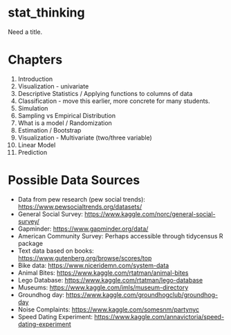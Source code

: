# stat_thinking

Need a title.

# Chapters
1. Introduction
2. Visualization - univariate
3. Descriptive Statistics / Applying functions to columns of data
11. Classification - move this earlier, more concrete for many students.
4. Simulation
5. Sampling vs Empirical Distribution
6. What is a model / Randomization
7. Estimation / Bootstrap
8. Visualization - Multivariate (two/three variable)
9. Linear Model
10. Prediction



# Possible Data Sources
- Data from pew research (pew social trends): https://www.pewsocialtrends.org/datasets/
- General Social Survey: https://www.kaggle.com/norc/general-social-survey/
- Gapminder: https://www.gapminder.org/data/
- American Community Survey: Perhaps accessible through tidycensus R package
- Text data based on books: https://www.gutenberg.org/browse/scores/top
- Bike data: https://www.niceridemn.com/system-data
- Animal Bites: https://www.kaggle.com/rtatman/animal-bites
- Lego Database: https://www.kaggle.com/rtatman/lego-database
- Museums: https://www.kaggle.com/imls/museum-directory
- Groundhog day: https://www.kaggle.com/groundhogclub/groundhog-day
- Noise Complaints: https://www.kaggle.com/somesnm/partynyc
- Speed Dating Experiment: https://www.kaggle.com/annavictoria/speed-dating-experiment

